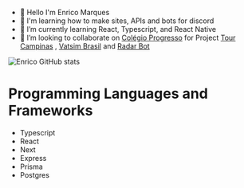 - 👋 Hello I'm Enrico Marques
- 👀 I'm learning how to make sites, APIs and bots for discord
- 🌱 I’m currently learning  React, Typescript, and React Native
- 💞️ I’m looking to collaborate on [Colégio Progresso](https://www.colegioprogresso.com.br) for Project [Tour Campinas](https://tourcampinas.com.br) , [Vatsim Brasil](https://vatsim.com.br/) and [Radar Bot](https://radarbot.xyz)


<!---
Enrico1108/Enrico1108 is a ✨ special ✨ repository because its `README.md` (this file) appears on your GitHub profile.
You can click the Preview link to take a look at your changes.
--->
![Enrico GitHub stats](https://github-readme-stats.vercel.app/api?username=enrico1108&show_icons=true&theme=dracula)


# Programming Languages and Frameworks

- Typescript
- React
- Next
- Express
- Prisma
- Postgres 
